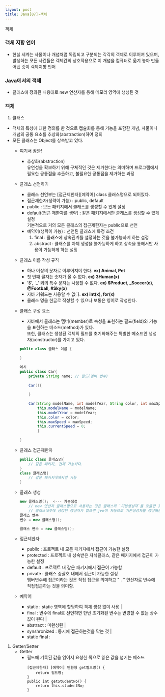 ```yaml
---
layout: post
title: Java[07]-객체
---
```


객체

### 객체 지향 언어
- 현실 세계는 사물이나 개념처럼 독립되고 구분되는 각각의 객체로 이루어져 있으며, 발생하는 모든 사건들은 객체간의 상호작용으로 이 개념을 컴퓨터로 옮겨 놓아 만들어낸 것이 객체지향 언어
### Java에서의 객체
- 클래스에 정의된 내용대로 new 연산자를 통해 메모리 영역에 생성된 것

### 객체
1) 클래스
- 객체의 특성에 대한 정의를 한 것으로 캡슐화를 통해 기능을 포함한 개념, 사물이나 개념의 공통 요소를 추상화(abstraction)하여 정의
- 모든 클래스는 Object를 상속받고 있다.
    - 여기서 잠깐!
        - 추상화(abstraction) <br>
        유연성을 확보하기 위해 구체적인 것은 제거한다는 의미하며 프로그램에서 필요한 공통점을 추출하고, 불필요한 공통점을 제거하는 과정
    - 클래스 선언하기
        - 클래스 선언부는 [접근제한자][예약어] class 클래스명으로 되어있다.
        - 접근제한자(생략이 가능) : public, default
        - public : 모든 패키지에서 클래스를 생성할 수 있게 설정 
        - default(접근 제한자를 생략) : 같은 패키지에서만 클래스를 생성할 수 있게 설정<br>
	      기본적으로 거의 모든 클래스의 접근제한자는 public으로 선언
        - 예약어(생략이 가능) : 선언된 클래스에 특정 조건
            1. final : 클래스에 상속관계를 설정하는 것을 불가능하게 하는 설정
            2. abstract : 클래스를 자체 생성을 불가능하게 하고 상속을 통해서만 사용이 가능하게 하는 설정  
    - 클래스 이름 작성 규칙
        - 하나 이상의 문자로 이루어져야 한다. **ex) Animal, Pet**
        - 첫 번째 글자는 숫자가 올 수 없다. **ex) 3Human(x)**
        - '$', '_' 외의 특수 문자는 사용할 수 없다. **ex) $Product, _Soccer(o), @Football, #Sky(x)**
        - 자바 키워드는 사용할 수 없다. **ex) int(x), for(x)**
        - 클래스 명을 한글로 작성할 수 있으나 보통은 영어로 작성한다.
  
     - 클래스 구성 요소
        - 자바에서 클래스는 멤버(member)로 속성을 표현하는 필드(field)와 기능을 표현하는 메소드(method)가 있다.<br>
          또한, 클래스는 생성된 객체의 필드를 초기화해주는 특별한 메소드인 생성자(constructor)를 가지고 있다.
        ```java
        public class 클래스 이름 {
           
        }
        
        예시 
        public class Car{
            private String name; // 필드(멤버 변수)
            
            Car(){
            
            }
            
            Car(String modelName, int modelYear, String color, int maxSpeeds) { // 매개 변수 있는 생성자
                this.modelName = modelName;
                this.modelYear = modelYear;
                this.color = color;
                this.maxSpeed = maxSpeed;
                this.currentSpeed = 0;
                }
            
        }
        ```
    - 클래스 접근제한자
        ```java
        public class 클래스명{
            // 같은 패키지, 전체 가능하다.
        }
        class 클래스명{
            // 같은 패키지내에서만 가능
        }
        ```
    - 클래스 생성
        ```java
        new 클래스명();  <--- 기본생성
            // new 연산자 클래스명으로 사용하는 것은 클래스의 `기본생성자`를 호출한 것임.
		    // 클래스내부에 생성된 생성자가 없으면 jvm이 자동으로 기본생성자를 생성해준다.
        클래스 변수
        변수 = new 클래스명();
    
        클래스 변수 = new 클래스명();    
        ```
    - 접근제한자
        - public : 프로젝트 내 모든 패키지에서 접근이 가능한 설정 <br>
        - protected : 프로젝트 내 상속받은 자식클래스, 같은 패키지에서 접근이 가능한 설정<br>
        - default : 프로젝트 내 같은 패키지에서 접근이 가능함<br>
        - private : 클래스 중괄호 내에서 접근이 가능한 설정<br>
                멤버변수에 접근이라는 것은 직접 접근을 의미하고 " . " 연산자로 변수에 직접접근하는 것을 의미함.

    - 예약어
        - static : static 영역에 할당하여 객체 생성 없이 사용 |
        - final : 변수에 final로 선언하면 한번 초기화된 변수는 변경할 수 없는 상수값이 된다 |
        - abstract : 미완성된 |
        - synshronized : 동시에 접근하는것을 막는 것 |
        - static final : 










1. Getter/Setter
	- Getter
		- 필드에 기록된 값을 읽어서 요청한 쪽으로 읽은 값을 넘기는 메소드
			```
			[접근제한자] [예약어] 반환형 get필드명() {
  				return 필드명;
			}
			public int getStudentNo() {
				return this.studentNo;
			}
			```
